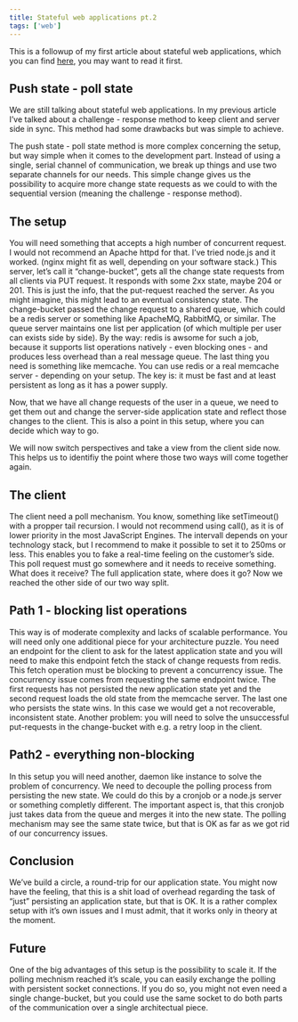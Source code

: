 ```yaml
---
title: Stateful web applications pt.2
tags: ['web']
---
```

This is a followup of my first article about stateful web applications, which you can find [here](/tech/2012/6/18/stateful-webapps-pt1), you may want to read it first.

## Push state - poll state

We are still talking about stateful web applications. In my previous article I’ve talked about a challenge - response method to keep client and server side in sync. This method had some drawbacks but was simple to achieve.

The push state - poll state method is more complex concerning the setup, but way simple when it comes to the development part. Instead of using a single, serial channel of communication, we break up things and use two separate channels for our needs. This simple change gives us the possibility to acquire more change state requests as we could to with the sequential version (meaning the challenge - response method).

## The setup

You will need something that accepts a high number of concurrent request. I would not recommend an Apache httpd for that. I’ve tried node.js and it worked. (nginx might fit as well, depending on your software stack.) This server, let’s call it “change-bucket”, gets all the change state requests from all clients via PUT request. It responds with some 2xx state, maybe 204 or 201\. This is just the info, that the put-request reached the server. As you might imagine, this might lead to an eventual consistency state. The change-bucket passed the change request to a shared queue, which could be a redis server or something like ApacheMQ, RabbitMQ, or similar. The queue server maintains one list per application (of which multiple per user can exists side by side). By the way: redis is awsome for such a job, because it supports list operations natively - even blocking ones - and produces less overhead than a real message queue. The last thing you need is something like memcache. You can use redis or a real memcache server - depending on your setup. The key is: it must be fast and at least persistent as long as it has a power supply.

Now, that we have all change requests of the user in a queue, we need to get them out and change the server-side application state and reflect those changes to the client. This is also a point in this setup, where you can decide which way to go.

We will now switch perspectives and take a view from the client side now. This helps us to identifiy the point where those two ways will come together again.

## The client

The client need a poll mechanism. You know, something like setTimeout() with a propper tail recursion. I would not recommend using call(), as it is of lower priority in the most JavaScript Engines. The intervall depends on your technology stack, but I recommend to make it possible to set it to 250ms or less. This enables you to fake a real-time feeling on the customer’s side. This poll request must go somewhere and it needs to receive something. What does it receive? The full application state, where does it go? Now we reached the other side of our two way split.

## Path 1 - blocking list operations

This way is of moderate complexity and lacks of scalable performance. You will need only one additional piece for your architecture puzzle. You need an endpoint for the client to ask for the latest application state and you will need to make this endpoint fetch the stack of change requests from redis. This fetch operation must be blocking to prevent a concurrency issue. The concurrency issue comes from requesting the same endpoint twice. The first requests has not persisted the new application state yet and the second request loads the old state from the memcache server. The last one who persists the state wins. In this case we would get a not recoverable, inconsistent state. Another problem: you will need to solve the unsuccessful put-requests in the change-bucket with e.g. a retry loop in the client.

## Path2 - everything non-blocking

In this setup you will need another, daemon like instance to solve the problem of concurrency. We need to decouple the polling process from persisting the new state. We could do this by a cronjob or a node.js server or something completly different. The important aspect is, that this cronjob just takes data from the queue and merges it into the new state. The polling mechanism may see the same state twice, but that is OK as far as we got rid of our concurrency issues.

## Conclusion

We’ve build a circle, a round-trip for our application state. You might now have the feeling, that this is a shit load of overhead regarding the task of “just” persisting an application state, but that is OK. It is a rather complex setup with it’s own issues and I must admit, that it works only in theory at the moment.

## Future

One of the big advantages of this setup is the possibility to scale it. If the polling mechnism reached it’s scale, you can easily exchange the polling with persistent socket connections. If you do so, you might not even need a single change-bucket, but you could use the same socket to do both parts of the communication over a single architectual piece.